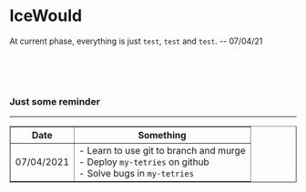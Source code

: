 # IceWould

At current phase, everything is just `test`, `test` and `test`.  -- 07/04/21  

<br><br><br>

### Just some reminder
---

<table border = '1'>
	<tr>
		<th>Date</th>
		<th>Something</th>
	</tr>
	<tr>
		<td>07/04/2021</td>
		<td>
			- Learn to use git to branch and murge <br>
			- Deploy <code>my-tetries</code> on github <br>
			- Solve bugs in <code>my-tetries</code>
		</td>
	</tr>
</table>